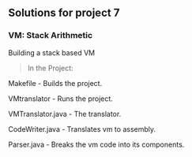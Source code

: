 ## Solutions for project 7

### VM: Stack Arithmetic

Building a stack based VM



> In the Project:

Makefile        - Builds the project.

VMtranslator        - Runs the project.

VMTranslator.java - The translator.

CodeWriter.java        - Translates vm to assembly.

Parser.java        - Breaks the vm code into its components.
